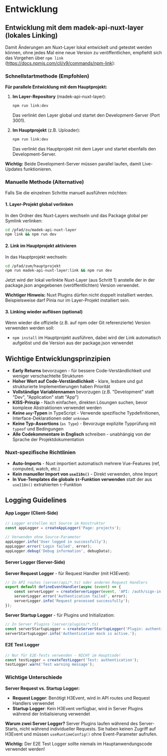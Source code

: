 # Entwicklung

## Entwicklung mit dem madek-api-nuxt-layer (lokales Linking)

Damit Änderungen am Nuxt-Layer lokal entwickelt und getestet werden können, ohne jedes Mal eine neue Version zu veröffentlichen, empfiehlt sich das Vorgehen über `npm link` (https://docs.npmjs.com/cli/v9/commands/npm-link):

### Schnellstartmethode (Empfohlen)

**Für parallele Entwicklung mit dem Hauptprojekt:**

1. **Im Layer-Repository** (madek-api-nuxt-layer):
   ```bash
   npm run link:dev
   ```
   Das verlinkt den Layer global und startet den Development-Server (Port 3001).

2. **Im Hauptprojekt** (z.B. Uploader):
   ```bash
   npm run link:dev
   ```
   Das verlinkt das Hauptprojekt mit dem Layer und startet ebenfalls den Development-Server.

**Wichtig:** Beide Development-Server müssen parallel laufen, damit Live-Updates funktionieren.

### Manuelle Methode (Alternative)

Falls Sie die einzelnen Schritte manuell ausführen möchten:

#### 1. Layer-Projekt global verlinken

In den Ordner des Nuxt-Layers wechseln und das Package global per Symlink verlinken:

```bash
cd /pfad/zu/madek-api-nuxt-layer
npm link && npm run dev
```

#### 2. Link im Hauptprojekt aktivieren

In das Hauptprojekt wechseln:

```bash
cd /pfad/zum/hauptprojekt
npm run madek-api-nuxt-layer:link && npm run dev
```

Jetzt wird der lokal verlinkte Nuxt-Layer (aus Schritt 1) anstelle der in der package.json angegebenen (veröffentlichten) Version verwendet.

**Wichtiger Hinweis:** Nuxt Plugins dürfen nicht doppelt installiert werden. Beispielsweise darf Pinia nur im Layer-Projekt installiert sein.

#### 3. Linking wieder auflösen (optional)

Wenn wieder die offizielle (z.B. auf npm oder Git referenzierte) Version verwenden werden soll:

- `npm install` im Hauptprojekt ausführen, dabei wird der Link automatisch aufgelöst und die Version aus der package.json verwendet

## Wichtige Entwicklungsprinzipien

- **Early Returns** bevorzugen - für bessere Code-Verständlichkeit und weniger verschachtelte Strukturen
- **Hoher Wert auf Code-Verständlichkeit** - klare, lesbare und gut strukturierte Implementierungen haben Priorität
- **Vollständige Variablennamen** bevorzugen (z.B. "Development" statt "Dev", "Application" statt "App")
- **KISS-Prinzip** - Nach einfachen, direkten Lösungen suchen, bevor komplexe Abstraktionen verwendet werden
- **Keine `any`-Typen** in TypeScript - Verwende spezifische Typdefinitionen, Interface-Deklarationen oder `unknown`
- **Keine Typ-Assertions** (`as Type`) - Bevorzuge explizite Typprüfung mit `typeof` und Bedingungen
- **Alle Codekommentare in Englisch** schreiben - unabhängig von der Sprache der Projektdokumentation

### Nuxt-spezifische Richtlinien

- **Auto-Imports** - Nuxt importiert automatisch mehrere Vue-Features (ref, computed, watch, etc.)
- **Kein manueller Import von `useI18n()`** - Direkt verwenden, ohne Import
- **In Vue-Templates die globale `$t`-Funktion verwenden** statt der aus `useI18n()` extrahierten `t`-Funktion

## Logging Guidelines

#### App Logger (Client-Side)
```typescript
// Logger erstellen mit Source im Konstruktor
const appLogger = createAppLogger('Page: projects');

// Verwenden ohne Source-Parameter
appLogger.info('User logged in successfully');
appLogger.error('Login failed', error);
appLogger.debug('Debug information', debugData);
```

#### Server Logger (Server-Side)

**Server Request Logger** - für Request Handler (mit H3Event):
```typescript
// In API routes (server/api/*.ts) oder anderen Request Handlers
export default defineEventHandler(async (event) => {
	const serverLogger = createServerLogger(event, 'API: /auth/sign-in');
	serverLogger.error('Authentication failed', error);
	serverLogger.info('Request processed successfully');
});
```

**Server Startup Logger** - für Plugins und Initialization:
```typescript
// In Server Plugins (server/plugins/*.ts)
const serverStartupLogger = createServerStartupLogger('Plugin: authentication-mock');
serverStartupLogger.info('Authentication mock is active.');
```

#### E2E Test Logger
```typescript
// Nur für E2E-Tests verwenden - NICHT im Hauptcode!
const testLogger = createTestLogger('Test: authentication');
testLogger.warn('Test warning message');
```

### Wichtige Unterschiede

**Server Request vs. Startup Logger:**
- **Request Logger**: Benötigt H3Event, wird in API routes und Request Handlers verwendet
- **Startup Logger**: Kein H3Event verfügbar, wird in Server Plugins während der Initialisierung verwendet

**Warum zwei Server Logger?**
Server Plugins laufen während des Server-Starts, nicht während individueller Requests. Sie haben keinen Zugriff auf H3Event und müssen `useRuntimeConfig()` ohne Event-Parameter aufrufen.

**Wichtig:** Der E2E Test Logger sollte niemals im Hauptanwendungscode verwendet werden!

